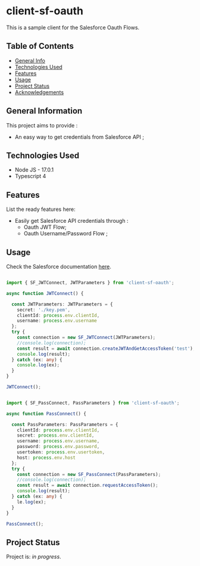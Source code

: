 # client-sf-oauth

This is a sample client for the Salesforce Oauth Flows.

## Table of Contents

- [General Info](#general-information)
- [Technologies Used](#technologies-used)
- [Features](#features)
- [Usage](#usage)
- [Project Status](#project-status)
- [Acknowledgements](#acknowledgements)

## General Information

This project aims to provide :
- An easy way to get credentials from Salesforce API ;

## Technologies Used

- Node JS - 17.0.1
- Typescript 4 

## Features

List the ready features here:

- Easily get Salesforce API credentials through :
  - Oauth JWT Flow;
  - Oauth Username/Password Flow ;

## Usage

Check the Salesforce documentation [here](https://help.salesforce.com/s/articleView?id=sf.remoteaccess_authenticate.htm&type=5).

```typescript

import { SF_JWTConnect, JWTParameters } from 'client-sf-oauth';

async function JWTConnect() {

  const JWTParameters: JWTParameters = {
    secret: './key.pem',
    clientId: process.env.clientId,
    username: process.env.username
  };
  try {
    const connection = new SF_JWTConnect(JWTParameters);
    //console.log(connection);
    const result = await connection.createJWTAndGetAccessToken('test');
    console.log(result);
  } catch (ex: any) {
    console.log(ex);
  }
}

JWTConnect();

```

```typescript

import { SF_PassConnect, PassParameters } from 'client-sf-oauth';

async function PassConnect() {

  const PassParameters: PassParameters = {
    clientId: process.env.clientId,
    secret: process.env.clientId,
    username: process.env.username,
    password: process.env.password,
    usertoken: process.env.usertoken,
    host: process.env.host
  };
  try {
    const connection = new SF_PassConnect(PassParameters);
    //console.log(connection);
    const result = await connection.requestAccessToken();
    console.log(result);
  } catch (ex: any) {
    le.log(ex);
  }
}

PassConnect();

```

## Project Status

Project is: _in progress_.
